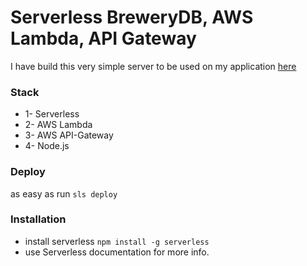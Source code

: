 # Serverless BreweryDB, AWS Lambda, API Gateway

I have build this very simple server to be used on my application [here](https://github.com/mhadaily/breweryUp-Ember)

### Stack

* 1- Serverless
* 2- AWS Lambda 
* 3- AWS API-Gateway
* 4- Node.js

### Deploy 

as easy as run `sls deploy`

### Installation

* install serverless `npm install -g serverless`
* use Serverless documentation for more info. 


